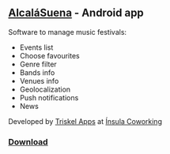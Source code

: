 ## [AlcaláSuena](http://www.alcalasuena.es) - Android app

Software to manage music festivals:

- Events list
- Choose favourites
- Genre filter
- Bands info
- Venues info
- Geolocalization
- Push notifications
- News


Developed by [Triskel Apps](https://triskelapps.com) at [Ínsula Coworking](http://insulacoworking.es)

### [Download](https://play.google.com/store/apps/details?id=com.triskelapps.alcalasuena)